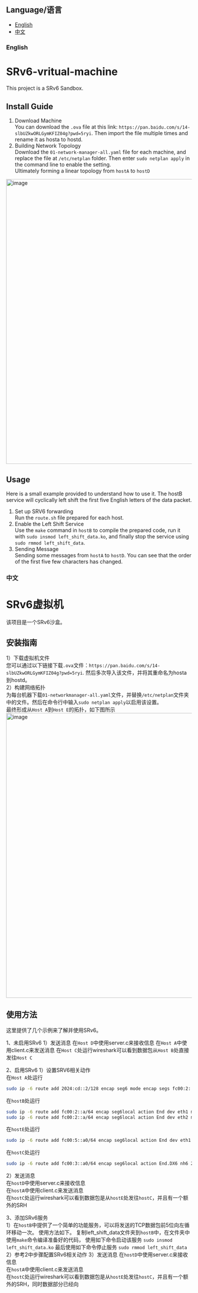 ## Language/语言

- [English](#english)
- [中文](#中文)

### English
# SRv6-vritual-machine
This project is a SRv6 Sandbox.
## Install Guide
1) Download Machine  
You can download the `.ova` file at this link: `https://pan.baidu.com/s/14-slbUZkwORLGymKFIZ04g?pwd=5ryi`. Then import the file multiple times and rename it as hosta to hostd.  
2) Building Network Topology  
Download the `01-network-manager-all.yaml` file for each machine, and replace the file at `/etc/netplan` folder. Then enter `sudo netplan apply` in the command line to enable the setting.  
Ultimately forming a linear topology from `hostA` to `hostD`  
<img width="772" alt="image" src="https://github.com/user-attachments/assets/fe1949e1-3d30-40d4-a583-48cb3258e73a" />

## Usage  
Here is a small example provided to understand how to use it. The hostB service will cyclically left shift the first five English letters of the data packet.  
1) Set up SRV6 forwarding  
Run the `route.sh` file prepared for each host.  
2) Enable the Left Shift Service  
Use the `make` command in `hostB` to compile the prepared code, run it with `sudo insmod left_shift_data.ko`, and finally stop the service using `sudo rmmod left_shift_data`.  
3) Sending Message  
Sending some messages from `hostA` to `hostD`. You can see that the order of the first five few characters has changed.


### 中文  
# SRv6虚拟机  
该项目是一个SRv6沙盒。  
## 安装指南  
1）下载虚拟机文件  
您可以通过以下链接下载`.ova`文件：`https://pan.baidu.com/s/14-slbUZkwORLGymKFIZ04g?pwd=5ryi`. 然后多次导入该文件，并将其重命名为hosta到hostd。  
2）构建网络拓扑  
为每台机器下载`01-networkmanager-all.yaml`文件，并替换`/etc/netplan`文件夹中的文件。然后在命令行中输入`sudo netplan apply`以启用该设置。  
最终形成从`Host A`到`Host E`的拓扑，如下图所示  
<img width="772" alt="image" src="https://github.com/user-attachments/assets/fe1949e1-3d30-40d4-a583-48cb3258e73a" />

## 使用方法  
这里提供了几个示例来了解并使用SRv6。  

1、未启用SRv6
1）发送消息
在`Host D`中使用server.c来接收信息
在`Host A`中使用client.c来发送消息
在`Host C`处运行wireshark可以看到数据包从`Host B`处直接发往`Host C`

2、启用SRv6
1）设置SRV6相关动作  
在`Host A`处运行
```bash
sudo ip -6 route add 2024:cd::2/128 encap seg6 mode encap segs fc00:2::a0,fc00:5::a0,fc00:3::a0 dev eth0
```
在`hostB`处运行
```bash
sudo ip -6 route add fc00:2::a/64 encap seg6local action End dev eth1 metric 200
sudo ip -6 route add fc00:2::a/64 encap seg6local action End dev eth2 metric 300
```
在`hostE`处运行
```bash
sudo ip -6 route add fc00:5::a0/64 encap seg6local action End dev eth1 metric 200
```
在`hostC`处运行
```bash
sudo ip -6 route add fc00:3::a0/64 encap seg6local action End.DX6 nh6 2024:cd::2 dev eth1
```
2）发送消息  
在`hostD`中使用server.c来接收信息  
在`hostA`中使用client.c来发送消息  
在`hostC`处运行wireshark可以看到数据包是从`hostE`处发往`hostC`，并且有一个额外的SRH

3、添加SRv6服务  
1）在`hostB`中提供了一个简单的功能服务，可以将发送的TCP数据包前5位向左循环移动一次。
使用方法如下。
复制left_shift_data文件夹到`hostB`中，在文件夹中使用`make`命令编译准备好的代码，
使用如下命令启动该服务
`sudo insmod left_shift_data.ko`
最后使用如下命令停止服务
`sudo rmmod left_shift_data`
2）参考2中步骤配置SRv6相关动作
3）发送消息
在`hostD`中使用server.c来接收信息  
在`hostA`中使用client.c来发送消息  
在`hostC`处运行wireshark可以看到数据包是从`hostE`处发往`hostC`，并且有一个额外的SRH，同时数据部分已经向

